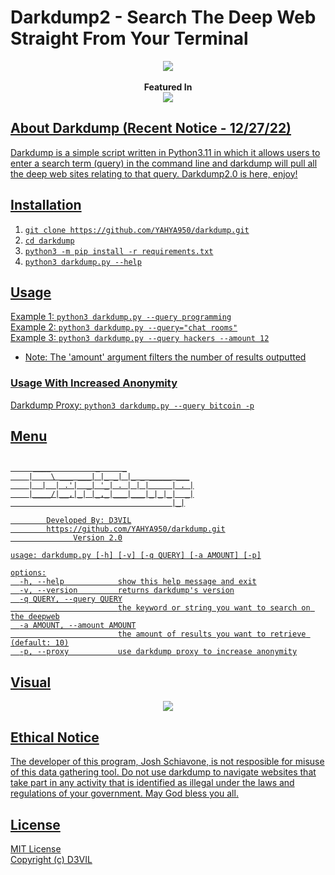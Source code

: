 # Darkdump2 - Search The Deep Web Straight From Your Terminal
<p align="center">
  <img src="https://github.com/josh0xA/darkdump/blob/main/imgs/ddumplogo.png?raw=true"</img>
  <br><br>
  <b>Featured In</b>
  <br>
  <a href="https://blackarch.org/sniffer.html"><img src="https://i.imgur.com/IPiAUZi.png">
</p>

## About Darkdump (Recent Notice - 12/27/22)
Darkdump is a simple script written in Python3.11 in which it allows users to enter a search term (query) in the command line and darkdump will pull all the deep web sites relating to that query. Darkdump2.0 is here, enjoy!
## Installation
1) ``git clone https://github.com/YAHYA950/darkdump.git``<br/>
2) ``cd darkdump``<br/>
3) ``python3 -m pip install -r requirements.txt``<br/>
4) ``python3 darkdump.py --help``<br/>
## Usage 
Example 1: ``python3 darkdump.py --query programming``<br/>
Example 2: ``python3 darkdump.py --query="chat rooms"``<br/>
Example 3: ``python3 darkdump.py --query hackers --amount 12``<br/>

 - Note: The 'amount' argument filters the number of results outputted<br/>
  
### Usage With Increased Anonymity 
Darkdump Proxy: ``python3 darkdump.py --query bitcoin -p``<br/>
  
## Menu
```

     ____          _     _
    |    \ ___ ___| |_ _| |_ _ _____ ___
    |  |  | .'|  _| '_| . | | |     | . |
    |____/|__,|_| |_,_|___|___|_|_|_|  _|
                                    |_|

        Developed By: D3VIL
        https://github.com/YAHYA950/darkdump.git
              Version 2.0

usage: darkdump.py [-h] [-v] [-q QUERY] [-a AMOUNT] [-p]

options:
  -h, --help            show this help message and exit
  -v, --version         returns darkdump's version
  -q QUERY, --query QUERY
                        the keyword or string you want to search on the deepweb
  -a AMOUNT, --amount AMOUNT
                        the amount of results you want to retrieve (default: 10)
  -p, --proxy           use darkdump proxy to increase anonymity

```
## Visual
<p align="center">
  <img src="https://github.com/YAHYA950/darkdump/blob/main/imgs/dark dump.jpg?raw=true">
</p>

## Ethical Notice
The developer of this program, Josh Schiavone, is not resposible for misuse of this data gathering tool. Do not use darkdump to navigate websites that take part in any activity that is identified as illegal under the laws and regulations of your government. May God bless you all. 

## License 
MIT License<br/>
Copyright (c) D3VIL
